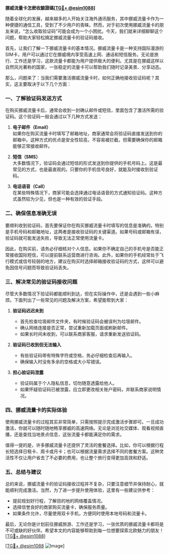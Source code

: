 **挪威流量卡怎麽收驗證碼[[TG💪+ @esim1088](https://t.me/s/esim1088)]**

随着全球化的发展，越来越多的人开始关注海外通讯服务，其中挪威流量卡作为一种便捷的通信工具，受到了不少用户的青睐。然而，对于初次使用挪威流量卡的朋友来说，“怎么收取验证码”可能会成为一个小困扰。今天，我们就来详细聊聊这个问题，帮助大家轻松搞定挪威流量卡的验证码接收。

首先，让我们了解一下挪威流量卡的基本情况。挪威流量卡是一种支持国际漫游的SIM卡，用户可以通过它在挪威境内享受高速上网、通话和短信服务。无论是旅行、工作还是学习，这款流量卡都能为用户提供极大的便利。尤其是在挪威这样以自然风光著称的国家，一张稳定的流量卡可以帮助我们随时记录美景、分享动态。

那么，问题来了：当我们需要激活挪威流量卡时，如何正确地接收验证码呢？其实，这主要取决于以下几个方面：

### **一、了解验证码发送方式**

在购买挪威流量卡后，通常会收到一封确认邮件或短信，里面包含了激活所需的验证码。这个验证码一般会通过以下几种方式发送：

1. **电子邮件（Email）**  
   如果你在购买流量卡时填写了邮箱地址，商家通常会将验证码直接发送到你的邮箱中。这种方式的优点是安全性较高，不容易被拦截，但需要确保你的邮箱能够正常接收邮件。

2. **短信（SMS）**  
   大多数情况下，验证码会通过短信的形式发送到你提供的手机号码上。这是最常见的方式，也是最直观的。只要你的手机信号良好，就能及时接收到验证码。

3. **电话语音（Call）**  
   在某些特殊情况下，商家可能会选择通过电话语音的方式通知验证码。这种方式虽然较为少见，但也是一种有效的验证手段。

### **二、确保信息准确无误**

要顺利收到验证码，首先要保证你在购买挪威流量卡时填写的信息是准确的。特别是手机号码和邮箱地址，这两者是接收验证码的关键渠道。如果号码或邮箱有误，验证码就可能发送失败，导致无法正常使用流量卡。

因此，在购买前，请务必仔细核对个人信息。如果你不确定自己的手机号是否能正常接收国际短信，可以提前联系运营商进行咨询。此外，如果你的手机经常处于飞行模式或信号较弱的地方，建议在购买时选择邮箱接收验证码的方式，这样可以避免因信号问题而导致验证码丢失。

### **三、解决常见的验证码接收问题**

尽管大多数情况下验证码都能顺利到达，但在实际操作中，还是会遇到一些小麻烦。下面列出了一些常见的问题及解决方案，希望能帮到大家：

1. **验证码迟迟未到**
   - 首先检查垃圾邮件文件夹，有时候验证码会被误判为垃圾邮件。
   - 确认网络连接是否正常，尝试重新加载页面或刷新邮件。
   - 如果长时间未收到，可以联系商家客服，请求重新发送验证码。

2. **验证码已收到但无法输入**
   - 有些验证码带有特殊字符或空格，务必仔细检查后再输入。
   - 确保输入时没有多余的空格或大小写错误。

3. **担心验证码泄露**
   - 验证码属于个人隐私信息，切勿随意透露给他人。
   - 如果怀疑验证码已被泄露，应立即更改相关账户密码，并联系商家说明情况。

### **四、挪威流量卡的实际体验**

使用挪威流量卡的过程其实非常简单，只需按照提示完成激活步骤即可。一旦成功激活，你就可以随时随地畅享挪威的高速网络。无论是浏览社交媒体、观看视频直播，还是查找当地景点信息，这张流量卡都能满足你的需求。

值得一提的是，许多挪威流量卡还提供了灵活的套餐选择。比如，你可以根据行程长短选择日租卡、周卡或月卡；也可以根据流量需求选择不同的套餐方案。这种灵活性不仅让用户省去了不必要的费用，也让整个旅行变得更加高效和舒适。

### **五、总结与建议**

总的来说，挪威流量卡的验证码接收过程并不复杂，只要注意细节并保持耐心，就能顺利完成激活。当然，为了进一步提升使用体验，这里有一些建议供参考：

- 提前规划好行程，了解目的地的网络覆盖情况。
- 选择信誉良好的商家购买流量卡，确保服务质量。
- 如果条件允许，尽量使用双卡手机，方便同时使用本地号码和流量卡。

最后，无论你是计划前往挪威旅游、工作还是学习，一张优质的挪威流量卡都将是不可或缺的好伙伴。希望本文的内容能够帮助到每一位想要探索北欧魅力的朋友！[[TG💪+ @esim1088](https://t.me/s/esim1088)]

[[TG💪+ @esim1088](https://t.me/s/esim1088) ![Image](https://i.postimg.cc/4NQfJmqS/Snipaste-2025-05-13-00-14-12.png)]